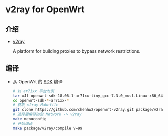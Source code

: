 v2ray for OpenWrt
===

介绍
---
 - [v2ray][V]

   A platform for building proxies to bypass network restrictions.


编译
---

 - 从 OpenWrt 的 [SDK][S] 编译

   ```bash
   # 以 ar71xx 平台为例
   tar xJf openwrt-sdk-18.06.1-ar71xx-tiny_gcc-7.3.0_musl.Linux-x86_64.tar.xz
   cd openwrt-sdk-*-ar71xx-*
   # 获取 v2ray Makefile
   git clone https://github.com/chenhw2/openwrt-v2ray.git package/v2ray
   # 选择要编译的包 Network -> v2ray
   make menuconfig
   # 开始编译
   make package/v2ray/compile V=99
   ```


  [S]: https://openwrt.org/docs/guide-developer/using_the_sdk#obtain_the_sdk
  [V]: https://www.v2ray.com/
